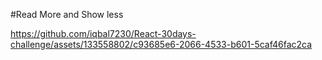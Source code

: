 #Read More and Show less



https://github.com/iqbal7230/React-30days-challenge/assets/133558802/c93685e6-2066-4533-b601-5caf46fac2ca


